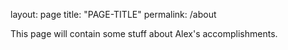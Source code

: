 layout: page
title: "PAGE-TITLE"
permalink: /about

This page will contain some stuff about Alex's accomplishments.